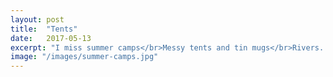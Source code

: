 ```yaml
---
layout: post
title:  "Tents"
date:   2017-05-13
excerpt: "I miss summer camps</br>Messy tents and tin mugs</br>Rivers..."
image: "/images/summer-camps.jpg"
---
```


